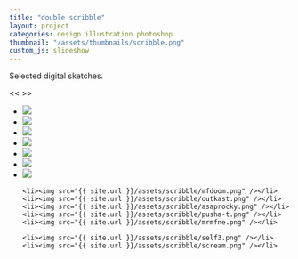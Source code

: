 ```yaml
---
title: "double scribble"
layout: project
categories: design illustration photoshop
thumbnail: "/assets/thumbnails/scribble.png"
custom_js: slideshow
---
```


Selected digital sketches.

<div class="slideshow">
  <span class="button prevButton"> << </span>
  <span class="button nextButton"> >> </span>
  <ul>
    <li><img src="{{ site.url }}/assets/scribble/mj.png" /></li>
    <li><img src="{{ site.url }}/assets/scribble/kemp.png" /></li>
    <li><img src="{{ site.url }}/assets/scribble/barkley.png" /></li>
    <li><img src="{{ site.url }}/assets/scribble/kobe.png" /></li>
    <li><img src="{{ site.url }}/assets/scribble/ai.png" /></li>
    <li><img src="{{ site.url }}/assets/scribble/joakim.png" /></li>
    <li><img src="{{ site.url }}/assets/scribble/no-days-off.png" /></li>

    <li><img src="{{ site.url }}/assets/scribble/mfdoom.png" /></li>
    <li><img src="{{ site.url }}/assets/scribble/outkast.png" /></li>
    <li><img src="{{ site.url }}/assets/scribble/asaprocky.png" /></li>
    <li><img src="{{ site.url }}/assets/scribble/pusha-t.png" /></li>
    <li><img src="{{ site.url }}/assets/scribble/mrmfne.png" /></li>

    <li><img src="{{ site.url }}/assets/scribble/self3.png" /></li>
    <li><img src="{{ site.url }}/assets/scribble/scream.png" /></li>
  </ul>
</div>
